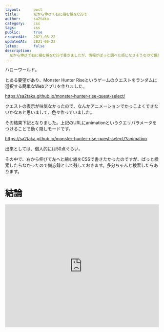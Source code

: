 ```yaml
---
layout:      post
title:       左から伸びて右に縮む線をCSSで
author:      sa2taka
category:    css
tags:        css
public:      true
createdAt:   2021-06-22
updatedAt:   2021-06-22
latex:       false
description:
  左から伸びて右に縮む線をCSSで書きましたが、情報がぱっと調べた感じなさそうなので備忘録として残します。  
---
```


ハローワールド。

とある要望があり、Monster Hunter Riseというゲームのクエストをランダムに選択する簡単なWebアプリを作りました。

https://sa2taka.github.io/monster-hunter-rise-quest-select/

クエストの表示が味気なかったので、なんかアニメーションでかっこよくできないかなぁと思いまして、色々作っていました。

その結果下記となりました。上記のURLにanimationというクエリパラメータをつけることで動く隠しモードです。

https://sa2taka.github.io/monster-hunter-rise-quest-select/?animation

出来としては、個人的には50点ぐらい。

その中で、右から伸びて左へと縮む線をCSSで書きたかったのですが、ぱっと検索したらなかったので備忘録として残しておきます。多分ちゃんと検索したらあります。

# 結論

<iframe height="401" style="width: 100%;" scrolling="no" title="animation-line" src="https://codepen.io/sa2taka/embed/MWpdOLr?height=401&theme-id=dark&default-tab=css,result" frameborder="no" loading="lazy" allowtransparency="true" allowfullscreen="true">
  See the Pen <a href='https://codepen.io/sa2taka/pen/MWpdOLr'>animation-line</a> by sa2taka
  (<a href='https://codepen.io/sa2taka'>@sa2taka</a>) on <a href='https://codepen.io'>CodePen</a>.
</iframe>
